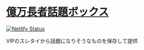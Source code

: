 # [億万長者話題ボックス](okuman.vipper.dev)
[![Netlify Status](https://api.netlify.com/api/v1/badges/82024c5d-b704-4352-b18f-cf56f9563767/deploy-status)](https://app.netlify.com/sites/flamboyant-ardinghelli-678ecc/deploys)

VIPのスレタイから話題になりそうなものを保存して提供
